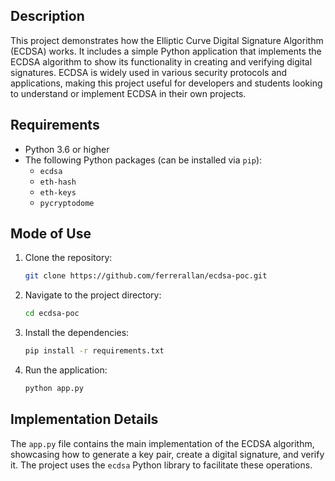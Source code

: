 
## Description

This project demonstrates how the Elliptic Curve Digital Signature Algorithm (ECDSA) works. It includes a simple Python application that implements the ECDSA algorithm to show its functionality in creating and verifying digital signatures. ECDSA is widely used in various security protocols and applications, making this project useful for developers and students looking to understand or implement ECDSA in their own projects.

## Requirements

- Python 3.6 or higher
- The following Python packages (can be installed via `pip`):
  - `ecdsa`
  - `eth-hash`
  - `eth-keys`
  - `pycryptodome`

## Mode of Use

1. Clone the repository:
   ```bash
   git clone https://github.com/ferrerallan/ecdsa-poc.git
   ```
2. Navigate to the project directory:
   ```bash
   cd ecdsa-poc
   ```
3. Install the dependencies:
   ```bash
   pip install -r requirements.txt
   ```
4. Run the application:
   ```bash
   python app.py
   ```

## Implementation Details

The `app.py` file contains the main implementation of the ECDSA algorithm, showcasing how to generate a key pair, create a digital signature, and verify it. The project uses the `ecdsa` Python library to facilitate these operations.

